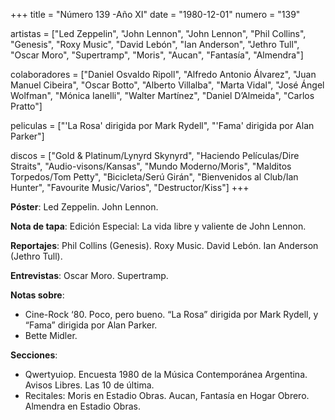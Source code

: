 +++
title = "Número 139 -Año XI"
date = "1980-12-01"
numero = "139"

artistas = ["Led Zeppelin", "John Lennon", "John Lennon", "Phil Collins", "Genesis", "Roxy Music", "David Lebón", "Ian Anderson", "Jethro Tull", "Oscar Moro", "Supertramp", "Moris", "Aucan", "Fantasía", "Almendra"]

colaboradores = ["Daniel Osvaldo Ripoll", "Alfredo Antonio Álvarez", "Juan Manuel Cibeira", "Oscar Botto", "Alberto Villalba", "Marta Vidal", "José Ángel Wolfman", "Mónica Ianelli", "Walter Martínez", "Daniel D’Almeida", "Carlos Pratto"]

peliculas = ["'La Rosa' dirigida por Mark Rydell", "'Fama' dirigida por Alan Parker"]

discos = ["Gold & Platinum/Lynyrd Skynyrd", "Haciendo Películas/Dire Straits", "Audio-visons/Kansas", "Mundo Moderno/Moris", "Malditos Torpedos/Tom Petty", "Bicicleta/Serú Girán", "Bienvenidos al Club/Ian Hunter", "Favourite Music/Varios", "Destructor/Kiss"]
+++

**Póster**: Led Zeppelin. John Lennon.

**Nota de tapa**: Edición Especial: La vida libre y valiente de John Lennon.

**Reportajes**: Phil Collins (Genesis). Roxy Music. David Lebón. Ian Anderson (Jethro Tull).

**Entrevistas**: Oscar Moro. Supertramp.

**Notas sobre**:

- Cine-Rock ‘80. Poco, pero bueno. “La Rosa” dirigida por Mark Rydell, y “Fama” dirigida por Alan Parker.
- Bette Midler.

**Secciones**:

- Qwertyuiop. Encuesta 1980 de la Música Contemporánea Argentina. Avisos Libres.  Las 10 de última.
- Recitales: Moris en Estadio Obras. Aucan, Fantasía en Hogar Obrero. Almendra en Estadio Obras.
